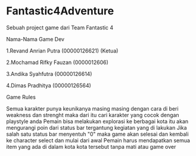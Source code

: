 # Fantastic4Adventure
Sebuah project game dari Team Fantastic 4

Nama-Nama Game Dev

1.Revand Anrian Putra (00000126621) (Ketua)

2.Mochamad Rifky Fauzan (0000012606)

3.Andika Syahfutra	(00000126614)

4.Dimas Pradhitya (00000126564)

Game Rules

Semua karakter punya keunikanya masing masing dengan cara di beri weakness dan strenght maka dari itu cari karakter yang cocok dengan playstyle anda
Pemain bisa melakukan explorasi ke berbagai kota itu akan mengurangi poin dari status bar tergantung kegiatan yang di lakukan
Jika salah satu status bar menyentuh "0" maka game akan selesai dan kembali ke character select dan mulai dari awal
Pemain harus mendapatkan semua item yang ada di dalam kota kota tersebut tanpa mati atau game over
